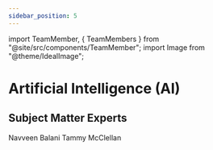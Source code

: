 ```yaml
---
sidebar_position: 5
---
```


import TeamMember, { TeamMembers } from "@site/src/components/TeamMember";
import Image from "@theme/IdealImage";

# Artificial Intelligence (AI)

## Subject Matter Experts

<TeamMembers>
    <TeamMember github="navveenb">Navveen Balani</TeamMember>
    <TeamMember github="tmcclell">Tammy McClellan</TeamMember>
</TeamMembers>
